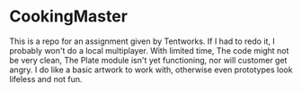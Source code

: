 # CookingMaster
This is a repo for an assignment given by Tentworks.
If I had to redo it, I probably won't do a local multiplayer.
With limited time, The code might not be very clean, The Plate module isn't yet functioning, nor will customer get angry.
I do like a basic artwork to work with, otherwise even prototypes look lifeless and not fun.
